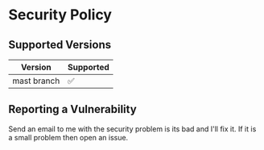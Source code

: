 # Security Policy

## Supported Versions

| Version | Supported          |
| ------- | ------------------ |
| mast branch  | :white_check_mark: |

## Reporting a Vulnerability

Send an email to me with the security problem is its bad and I'll fix it.  If it is a small problem then open an issue.
